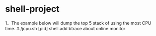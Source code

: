 shell-project
=============
1、The example below will dump the top 5 stack of using the most CPU time.
   #./jcpu.sh [pid]
shell 
add btrace about online monitor
